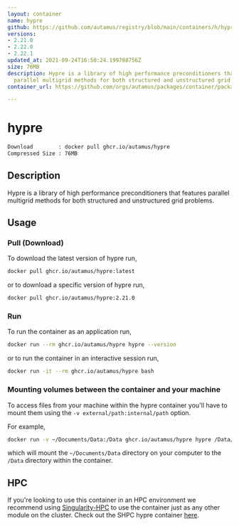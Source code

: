 ```yaml
---
layout: container
name: hypre
github: https://github.com/autamus/registry/blob/main/containers/h/hypre/spack.yaml
versions:
- 2.21.0
- 2.22.0
- 2.22.1
updated_at: 2021-09-24T16:50:24.199788756Z
size: 76MB
description: Hypre is a library of high performance preconditioners that features
  parallel multigrid methods for both structured and unstructured grid problems.
container_url: https://github.com/orgs/autamus/packages/container/package/hypre

---
```

# hypre
```bash 
Download        : docker pull ghcr.io/autamus/hypre
Compressed Size : 76MB
```

## Description
Hypre is a library of high performance preconditioners that features parallel multigrid methods for both structured and unstructured grid problems.

## Usage
### Pull (Download)
To download the latest version of hypre run,

```bash
docker pull ghcr.io/autamus/hypre:latest
```

or to download a specific version of hypre run,

```bash
docker pull ghcr.io/autamus/hypre:2.21.0
```
### Run
To run the container as an application run,
```bash
docker run --rm ghcr.io/autamus/hypre hypre --version
```

or to run the container in an interactive session run,
```bash
docker run -it --rm ghcr.io/autamus/hypre bash
```

### Mounting volumes between the container and your machine
To access files from your machine within the hypre container you'll have to mount them using the `-v external/path:internal/path` option.

For example,
```bash
docker run -v ~/Documents/Data:/Data ghcr.io/autamus/hypre hypre /Data/myData.csv
```
which will mount the `~/Documents/Data` directory on your computer to the `/Data` directory within the container.

## HPC
If you're looking to use this container in an HPC environment we recommend using [Singularity-HPC](https://singularity-hpc.readthedocs.io) to use the container just as any other module on the cluster. Check out the SHPC hypre container [here](https://singularityhub.github.io/singularity-hpc/r/ghcr.io-autamus-hypre/).